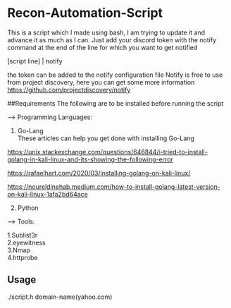 # Recon-Automation-Script
This is a script which I made using bash, I am trying to update it and advance it as much as I can.
Just add your discord token with the notify command at the end of the line for which you want to get notified

[script line] | notify

the token can be added to the notify configuration file
Notify is free to use from project discovery, here you can get some more information 
https://github.com/projectdiscovery/notify

##Requirements
The following are to be installed before running the script

--> Programming Languages:
1. Go-Lang<br>
These articles can help you get done with installing Go-Lang<br>

https://unix.stackexchange.com/questions/646844/i-tried-to-install-golang-in-kali-linux-and-its-showing-the-following-error

https://rafaelhart.com/2020/03/installing-golang-on-kali-linux/

https://noureldinehab.medium.com/how-to-install-golang-latest-version-on-kali-linux-1afa2bd64ace

2. Python

--> Tools:<br>

1.Sublist3r<br>
2.eyewitness<br>
3.Nmap<br>
4.httprobe<br>

## Usage

./script.h domain-name(yahoo.com)
